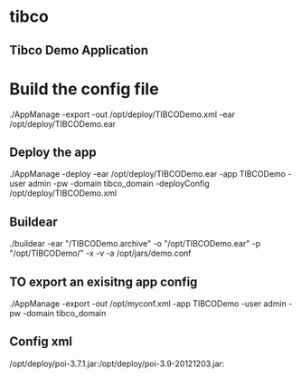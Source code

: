 tibco
=====

## Tibco Demo Application

# Build the config file
./AppManage -export -out /opt/deploy/TIBCODemo.xml -ear /opt/deploy/TIBCODemo.ear

## Deploy the app
./AppManage -deploy -ear /opt/deploy/TIBCODemo.ear -app TIBCODemo -user admin -pw <password> -domain tibco_domain -deployConfig /opt/deploy/TIBCODemo.xml

## Buildear
./buildear -ear "/TIBCODemo.archive" -o "/opt/TIBCODemo.ear" -p "/opt/TIBCODemo/" -x -v -a /opt/jars/demo.conf

## TO export an exisitng app config
./AppManage -export -out /opt/myconf.xml -app TIBCODemo -user admin -pw <password> -domain tibco_domain

## Config xml
/opt/deploy/poi-3.7.1.jar:/opt/deploy/poi-3.9-20121203.jar:
